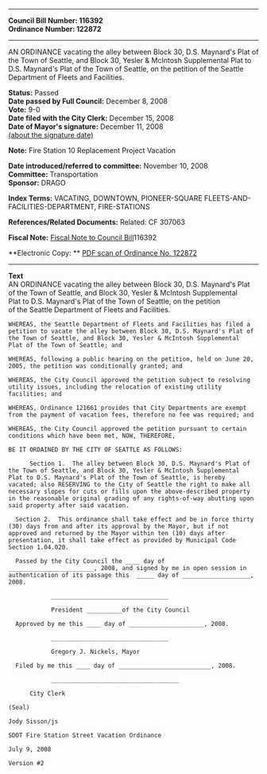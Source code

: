 * * * * *  
  
**Council Bill Number: [](#h0)[](#h2)116392**   
**Ordinance Number: 122872**  
  
* * * * *  
  
AN ORDINANCE vacating the alley between Block 30, D.S. Maynard's Plat of the Town of Seattle, and Block 30, Yesler & McIntosh Supplemental Plat to D.S. Maynard's Plat of the Town of Seattle, on the petition of the Seattle Department of Fleets and Facilities.  
  
**Status:** Passed   
**Date passed by Full Council:** December 8, 2008   
**Vote:** 9-0   
**Date filed with the City Clerk:** December 15, 2008   
**Date of Mayor's signature:** December 11, 2008   
[(about the signature date)](/~public/approvaldate.htm)   
  
**Note:** Fire Station 10 Replacement Project Vacation  
  
  
**Date introduced/referred to committee:** November 10, 2008   
**Committee:** Transportation   
**Sponsor:** DRAGO   
  
**Index Terms:** VACATING, DOWNTOWN, PIONEER-SQUARE FLEETS-AND-FACILITIES-DEPARTMENT, FIRE-STATIONS  
  
**References/Related Documents:** Related: CF 307063  
  
**Fiscal Note:** [Fiscal Note to Council Bill](http://clerk.seattle.gov/~public/fnote/116392.htm)[](#h1)[](#h3)116392  
  
**Electronic Copy: ** [PDF scan of Ordinance No. 122872](/~archives/Ordinances/Ord_122872.pdf)  
  
* * * * *  
  
**Text**  
    AN ORDINANCE vacating the alley between Block 30, D.S. Maynard's Plat  
    of the Town of Seattle, and Block 30, Yesler & McIntosh Supplemental  
    Plat to D.S. Maynard's Plat of the Town of Seattle, on the petition  
    of the Seattle Department of Fleets and Facilities.  
  
    WHEREAS, the Seattle Department of Fleets and Facilities has filed a  
    petition to vacate the alley between Block 30, D.S. Maynard's Plat of  
    the Town of Seattle, and Block 30, Yesler & McIntosh Supplemental  
    Plat of the Town of Seattle; and  
  
    WHEREAS, following a public hearing on the petition, held on June 20,  
    2005, the petition was conditionally granted; and  
  
    WHEREAS, the City Council approved the petition subject to resolving  
    utility issues, including the relocation of existing utility  
    facilities; and  
  
    WHEREAS, Ordinance 121661 provides that City Departments are exempt  
    from the payment of vacation fees, therefore no fee was required; and  
  
    WHEREAS, the City Council approved the petition pursuant to certain  
    conditions which have been met, NOW, THEREFORE,  
  
    BE IT ORDAINED BY THE CITY OF SEATTLE AS FOLLOWS:  
  
          Section 1.  The alley between Block 30, D.S. Maynard's Plat of  
    the Town of Seattle, and Block 30, Yesler & McIntosh Supplemental  
    Plat to D.S. Maynard's Plat of the Town of Seattle, is hereby  
    vacated; also RESERVING to the City of Seattle the right to make all  
    necessary slopes for cuts or fills upon the above-described property  
    in the reasonable original grading of any rights-of-way abutting upon  
    said property after said vacation.  
  
      Section 2.  This ordinance shall take effect and be in force thirty  
    (30) days from and after its approval by the Mayor, but if not  
    approved and returned by the Mayor within ten (10) days after  
    presentation, it shall take effect as provided by Municipal Code  
    Section 1.04.020.  
  
      Passed by the City Council the ____ day of  
    ________________________, 2008, and signed by me in open session in  
    authentication of its passage this  _____ day of ___________________,  
    2008.  
  
                _________________________________  
  
                President __________of the City Council  
  
      Approved by me this ____ day of _____________________, 2008.  
  
                _________________________________  
  
                Gregory J. Nickels, Mayor  
  
      Filed by me this ____ day of __________________________, 2008.  
  
                ____________________________________  
  
          City Clerk  
  
    (Seal)  
  
    Jody Sisson/js  
  
    SDOT Fire Station Street Vacation Ordinance  
  
    July 9, 2008  
  
    Version #2  
